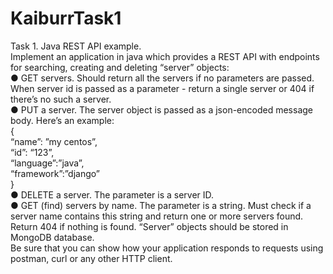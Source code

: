 # KaiburrTask1
Task 1. Java REST API example.<br>
Implement an application in java which provides a REST API with endpoints for searching,
creating and deleting “server” objects:<br>
● GET servers. Should return all the servers if no parameters are passed. When server id
is passed as a parameter - return a single server or 404 if there’s no such a server.<br>
● PUT a server. The server object is passed as a json-encoded message body. Here’s an
example:<br>
{<br>
“name”: ”my centos”,<br>
“id”: “123”,<br>
“language”:”java”,<br>
“framework”:”django”<br>
}<br>
● DELETE a server. The parameter is a server ID.<br>
● GET (find) servers by name. The parameter is a string. Must check if a server name
contains this string and return one or more servers found. Return 404 if nothing is found.
“Server” objects should be stored in MongoDB database.<br>
Be sure that you can show how your application responds to requests using postman, curl or
any other HTTP client.<br>
